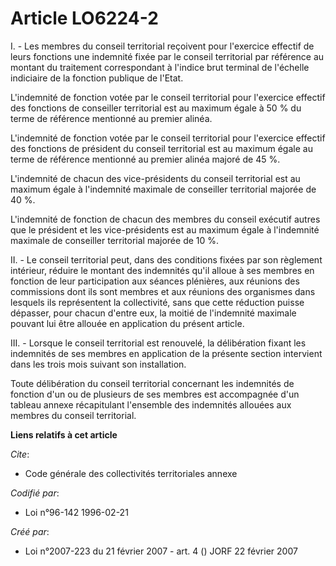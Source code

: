 # Article LO6224-2

I. - Les membres du conseil territorial reçoivent pour l'exercice effectif de leurs fonctions une indemnité fixée par le
conseil territorial par référence au montant du traitement correspondant à l'indice brut terminal de l'échelle indiciaire de
la fonction publique de l'Etat.

L'indemnité de fonction votée par le conseil territorial pour l'exercice effectif des fonctions de conseiller territorial est
au maximum égale à 50 % du terme de référence mentionné au premier alinéa.

L'indemnité de fonction votée par le conseil territorial pour l'exercice effectif des fonctions de président du conseil
territorial est au maximum égale au terme de référence mentionné au premier alinéa majoré de 45 %.

L'indemnité de chacun des vice-présidents du conseil territorial est au maximum égale à l'indemnité maximale de conseiller
territorial majorée de 40 %.

L'indemnité de fonction de chacun des membres du conseil exécutif autres que le président et les vice-présidents est au
maximum égale à l'indemnité maximale de conseiller territorial majorée de 10 %.

II. - Le conseil territorial peut, dans des conditions fixées par son règlement intérieur, réduire le montant des indemnités
qu'il alloue à ses membres en fonction de leur participation aux séances plénières, aux réunions des commissions dont ils
sont membres et aux réunions des organismes dans lesquels ils représentent la collectivité, sans que cette réduction puisse
dépasser, pour chacun d'entre eux, la moitié de l'indemnité maximale pouvant lui être allouée en application du présent
article.

III. - Lorsque le conseil territorial est renouvelé, la délibération fixant les indemnités de ses membres en application de
la présente section intervient dans les trois mois suivant son installation.

Toute délibération du conseil territorial concernant les indemnités de fonction d'un ou de plusieurs de ses membres est
accompagnée d'un tableau annexe récapitulant l'ensemble des indemnités allouées aux membres du conseil territorial.

**Liens relatifs à cet article**

_Cite_:

  - Code générale des collectivités territoriales annexe

_Codifié par_:

  - Loi n°96-142 1996-02-21

_Créé par_:

  - Loi n°2007-223 du 21 février 2007 - art. 4 () JORF 22 février 2007
